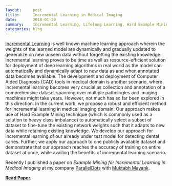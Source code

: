 ```yaml
---
layout:     post
title:      Incremental Learning in Medical Imaging
date:       2018-01-20
summary:    Incremental Learning, Lifelong Learning, Hard Example Mining, Convolutional Neural Network
categories: blog
---
```


[Incremental Learning](https://en.wikipedia.org/wiki/Incremental_learning) is well known machine learning approach wherein the weights of the learned model are dynamically and gradually updated to generalize on new unseen data without forgetting the existing knowledge. Incremental learning proves to be time as well as resource-efficient solution for deployment of deep learning algorithms in real world as the model can automatically and dynamically adapt to new data as and when annotated data becomes available. The development and deployment of Computer Aided Diagnosis (CAD) tools in medical domain is another scenario, where incremental learning becomes very crucial as collection and annotation of a comprehensive dataset spanning over multiple pathologies and imaging machines might take years. However, not much has so far been explored in this direction. In the current work, we propose a robust and efficient method for incremental learning in medical imaging domain. Our approach makes use of Hard Example Mining technique (which is commonly used as a solution to heavy class imbalance) to automatically select a subset of dataset to fine-tune the existing network weights such that it adapts to new data while retaining existing knowledge. We develop our approach for incremental learning of our already under test model for detecting dental caries. Further, we apply our approach to one publicly available dataset and demonstrate that our approach reaches the accuracy of training on entire dataset at once, while availing the benefits of incremental learning scenario.

Recently I published a paper on *Example Mining for Incremental Learning in Medical Imaging* at my company [ParallelDots](https://paralleldots.xyz/) with [Muktabh Mayank](https://www.quora.com/profile/Muktabh-Mayank).

**[Read Paper](https://arxiv.org/abs/1807.08942?context=cs).**
